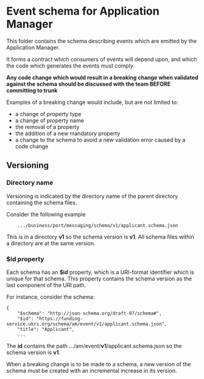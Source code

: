 # Event schema for Application Manager

This folder contains the schema describing events which are emitted by the Application Manager.

It forms a contract which consumers of events will depend upon, and which the code which generates the events must comply.

**Any code change which would result in a breaking change when validated against the schema should be discussed with the team BEFORE committing to trunk**

Examples of a breaking change would include, but are not limited to:

-   a change of property type
-   a change of property name
-   the removal of a property
-   the addition of a new mandatory property
-   a change to the schema to avoid a new validation error caused by a code change

## Versioning

### Directory name

Versioning is indicated by the directory name of the parent directory containing the schema files.

Consider the following example

```
    .../business/port/messaging/schema/v1/applicant.schema.json

```

This is in a directory **v1** so the schema version is **v1**. All schema files within a directory are at the same version.

### $id property

Each schema has an **$id** property, which is a URI-format identifier which is unique for that schema. This property contains the schema version as the last component of the URI path.

For instance, consider the schema:

```
{
    "$schema": "http://json-schema.org/draft-07/schema#",
    "$id": "https://funding-service.ukri.org/schema/am/event/v1/applicant.schema.json",
    "title": "Applicant",
    ...
```

The **id** contains the path .../am/event/**v1**/applicant.schema.json so the schema version is **v1**.

When a breaking change is to be made to a schema, a new version of the schema must be created with an incremental increase in its version.
